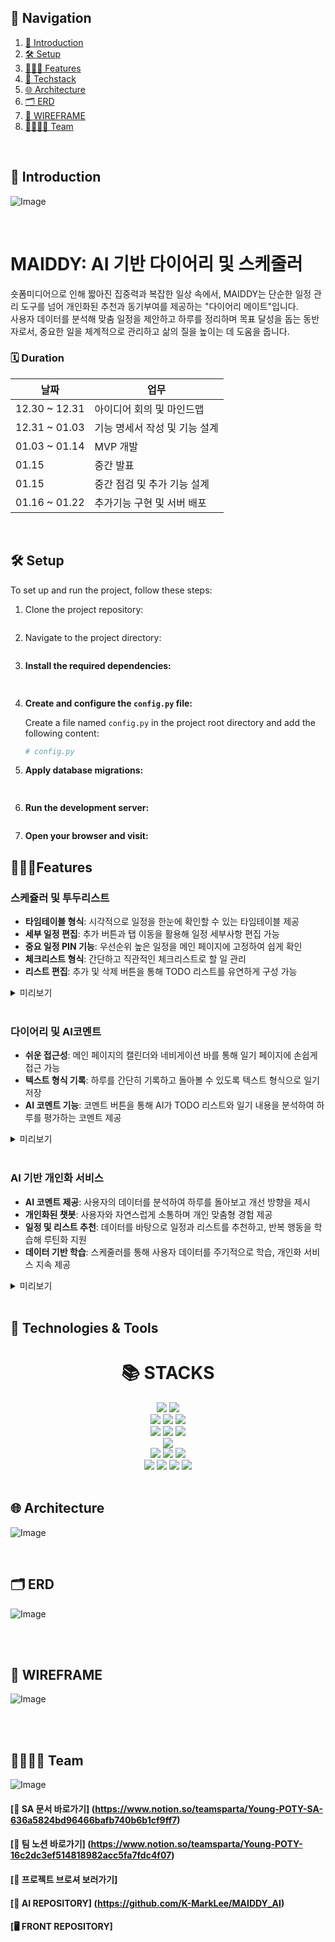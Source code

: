 ## 📖 Navigation

1. [👀 Introduction](#introduction)
2. [🛠 Setup](#setup)
3. [👩🏻‍💻 Features](#features)
4. [📝 Techstack](#techstack)
5. [🌐 Architecture](#architecture)
6. [🗂 ERD](#erd)
7. [🎨 WIREFRAME](#wireframe)
8. [👨‍👩‍👧‍👦 Team](#team)

<br>

<a name="introduction"></a>
## 👀 Introduction
![Image](https://github.com/user-attachments/assets/d15ad40b-460d-452a-9d48-1ed9ab7cb8aa)

<br>

# MAIDDY: AI 기반 다이어리 및 스케줄러  

숏폼미디어으로 인해 짧아진 집중력과 복잡한 일상 속에서, MAIDDY는 단순한 일정 관리 도구를 넘어 개인화된 추천과 동기부여를 제공하는 "다이어리 메이트"입니다.  
사용자 데이터를 분석해 맞춤 일정을 제안하고 하루를 정리하며 목표 달성을 돕는 동반자로서, 중요한 일을 체계적으로 관리하고 삶의 질을 높이는 데 도움을 줍니다.  




### 🗓 Duration
| 날짜            | 업무                 |
|---------------|--------------------|
| 12.30 ~ 12.31 | 아이디어 회의 및 마인드맵      |
| 12.31 ~ 01.03 | 기능 명세서 작성 및 기능 설계   |
| 01.03 ~ 01.14 | MVP 개발 |
| 01.15 | 중간 발표 |
| 01.15 | 중간 점검 및 추가 기능 설계 |
| 01.16 ~ 01.22 | 추가기능 구현 및 서버 배포  |


<br>

<a name="setup"></a>
## 🛠 Setup 
To set up and run the project, follow these steps:

1. Clone the project repository:

    ```bash

    ```

2. Navigate to the project directory:

    ```bash
 
    ```

3. **Install the required dependencies:**

    ```bash
  
    ```

4. **Create and configure the `config.py` file:**

    Create a file named `config.py` in the project root directory and add the following content:

    ```python
    # config.py


    ```

5. **Apply database migrations:**

    ```bash
  
    ```

6. **Run the development server:**

    ```bash

    ```

7. **Open your browser and visit:**



<a name="features"></a>
## 👩🏻‍💻Features
### 스케쥴러 및 투두리스트
- **타임테이블 형식**: 시각적으로 일정을 한눈에 확인할 수 있는 타임테이블 제공
- **세부 일정 편집**: 추가 버튼과 탭 이동을 활용해 일정 세부사항 편집 가능
- **중요 일정 PIN 기능**: 우선순위 높은 일정을 메인 페이지에 고정하여 쉽게 확인
- **체크리스트 형식**: 간단하고 직관적인 체크리스트로 할 일 관리
- **리스트 편집**: 추가 및 삭제 버튼을 통해 TODO 리스트를 유연하게 구성 가능

<details>
<summary>미리보기</summary>
<div markdown="1">
    

 <br>
</div>
</details>

<br>

### 다이어리 및 AI코멘트
- **쉬운 접근성**: 메인 페이지의 캘린더와 네비게이션 바를 통해 일기 페이지에 손쉽게 접근 가능
- **텍스트 형식 기록**: 하루를 간단히 기록하고 돌아볼 수 있도록 텍스트 형식으로 일기 저장
- **AI 코멘트 기능**: 코멘트 버튼을 통해 AI가 TODO 리스트와 일기 내용을 분석하여 하루를 평가하는 코멘트 제공

<details>
<summary>미리보기</summary>
<div markdown="1">


 <br>
</div>
</details>

<br>

### AI 기반 개인화 서비스
- **AI 코멘트 제공**: 사용자의 데이터를 분석하여 하루를 돌아보고 개선 방향을 제시
- **개인화된 챗봇**: 사용자와 자연스럽게 소통하며 개인 맞춤형 경험 제공
- **일정 및 리스트 추천**: 데이터를 바탕으로 일정과 리스트를 추천하고, 반복 행동을 학습해 루틴화 지원
- **데이터 기반 학습**: 스케줄러를 통해 사용자 데이터를 주기적으로 학습, 개인화 서비스 지속 제공


<details>
<summary>미리보기</summary>
<div markdown="1">


 <br>
</div>
</details>

<br>

<a name="techstack"></a>
## 📝 Technologies & Tools
<div align=center><h1>📚 STACKS</h1></div>

<div align=center> 
  <!-- Frontend -->
  <img src="https://img.shields.io/badge/Next.js-000000?style=for-the-badge&logo=next.js&logoColor=white"> 
  <img src="https://img.shields.io/badge/Tailwind%20CSS-06B6D4?style=for-the-badge&logo=tailwindcss&logoColor=white">
  <br>
  
  <!-- Backend -->
  <img src="https://img.shields.io/badge/Django%20DRF-092E20?style=for-the-badge&logo=django&logoColor=white"> 
  <img src="https://img.shields.io/badge/Flask-000000?style=for-the-badge&logo=flask&logoColor=white">
  <img src="https://img.shields.io/badge/Postman-FF6C37?style=for-the-badge&logo=postman&logoColor=white">
  <br>
  
  <!-- AI -->
  <img src="https://img.shields.io/badge/OpenAI-412991?style=for-the-badge&logo=openai&logoColor=white"> 
  <img src="https://img.shields.io/badge/FAISS-0086FF?style=for-the-badge&logo=faiss&logoColor=white">
  <img src="https://img.shields.io/badge/Embeddings-3A86FF?style=for-the-badge&logo=ai&logoColor=white">
  <br>
  
  <!-- Database -->
  <img src="https://img.shields.io/badge/PostgreSQL-336791?style=for-the-badge&logo=postgresql&logoColor=white"> 
  <br>
  
  <!-- Cloud/Infrastructure -->
  <img src="https://img.shields.io/badge/AWS-232F3E?style=for-the-badge&logo=amazonaws&logoColor=white"> 
  <img src="https://img.shields.io/badge/Docker-2496ED?style=for-the-badge&logo=docker&logoColor=white">
  <img src="https://img.shields.io/badge/Python%203.9-3776AB?style=for-the-badge&logo=python&logoColor=white">
  <br>
  
  <!-- Collaboration -->
  <img src="https://img.shields.io/badge/JIRA-0052CC?style=for-the-badge&logo=jira&logoColor=white"> 
  <img src="https://img.shields.io/badge/Figma-F24E1E?style=for-the-badge&logo=figma&logoColor=white">
  <img src="https://img.shields.io/badge/Slack-4A154B?style=for-the-badge&logo=slack&logoColor=white">
  <img src="https://img.shields.io/badge/Notion-000000?style=for-the-badge&logo=notion&logoColor=white">
</div>

<br>

<a name="architecture"></a>
## 🌐 Architecture
![Image](https://github.com/user-attachments/assets/cc9c49b1-0b30-4707-b8a2-41b2d55b970b)

<br>

<a name="erd"></a>
## 🗂 ERD
![Image](https://github.com/user-attachments/assets/eae194e1-8c5e-490d-9432-dd7ea0ce542b)

<br><br>



<a name="wireframe"></a>
## 🎨 WIREFRAME
![Image](https://github.com/user-attachments/assets/9fd46de8-d1c6-4dfd-b6fe-75498c436665)

<br><br>


<a name="team"></a>
## 👨‍👩‍👧‍👦 Team
![Image](https://github.com/user-attachments/assets/68f62f85-021f-46b9-8504-12db66832ee8)


#### [📝 SA 문서 바로가기] (https://www.notion.so/teamsparta/Young-POTY-SA-636a5824bd96466bafb740b6b1cf9ff7)
#### [👊 팀 노션 바로가기] (https://www.notion.so/teamsparta/Young-POTY-16c2dc3ef514818982acc5fa7fdc4f07)
#### [🌟 프로젝트 브로셔 보러가기]
#### [🤖 AI REPOSITORY] (https://github.com/K-MarkLee/MAIDDY_AI)
#### [🖥️ FRONT REPOSITORY]
